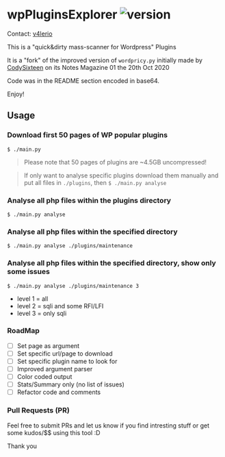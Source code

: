 # wpPluginsExplorer ![version](https://img.shields.io/badge/version-0.1-blue)

Contact: [v4lerio](https://twitter.com/valeriocestrone)

This is a "quick&dirty mass-scanner for Wordpress" Plugins

It is a "fork" of the improved version of `wordpricy.py` initially made by [CodySixteen](https://twitter.com/CodySixteen) on its Notes Magazine 01 the 20th Oct 2020

Code was in the README section encoded in base64.

Enjoy!

## Usage

### Download first 50 pages of WP popular plugins
```$ ./main.py```

> Please note that 50 pages of plugins are ~4.5GB uncompressed! 

> If only want to analyse specific plugins download them manually and put all files in `./plugins`, then ```$ ./main.py analyse```

### Analyse all php files within the plugins directory
```$ ./main.py analyse```

### Analyse all php files within the specified directory
```$ ./main.py analyse ./plugins/maintenance```

### Analyse all php files within the specified directory, show only some issues
```$ ./main.py analyse ./plugins/maintenance 3```

- level 1 = all
- level 2 = sqli and some RFI/LFI
- level 3 = only sqli

### RoadMap

- [ ] Set page as argument
- [ ] Set specific url/page to download
- [ ] Set specific plugin name to look for
- [ ] Improved argument parser
- [ ] Color coded output
- [ ] Stats/Summary only (no list of issues)
- [ ] Refactor code and comments

### Pull Requests (PR)

Feel free to submit PRs and let us know if you find intresting stuff or get some kudos/$$ using this tool :D 

Thank you
